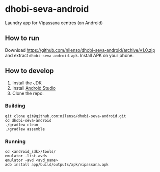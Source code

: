 # dhobi-seva-android
Laundry app for Vipassana centres (on Android)

## How to run

Download https://github.com/nilenso/dhobi-seva-android/archive/v1.0.zip and extract `dhobi-seva-android.apk`. Install APK on your phone.

## How to develop

1. Install the JDK
2. Install [Android Studio](https://developer.android.com/studio/index.html)
3. Clone the repo:

### Building

```
git clone git@github.com:nilenso/dhobi-seva-android.git
cd dhobi-seva-android
./gradlew clean
./gradlew assemble
```

### Running

```
cd <android_sdk>/tools/
emulator -list-avds
emulator -avd <avd_name>
adb install app/build/outputs/apk/vipassana.apk
```
